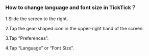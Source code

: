 ### How to change language and font size in TickTick？

1.Slide the screen to the right.

2.Tap the gear-shaped icon in the upper-right hand of the screen.

3.Tap “Preferences”.

4.Tap “Language” or “Font Size”.
